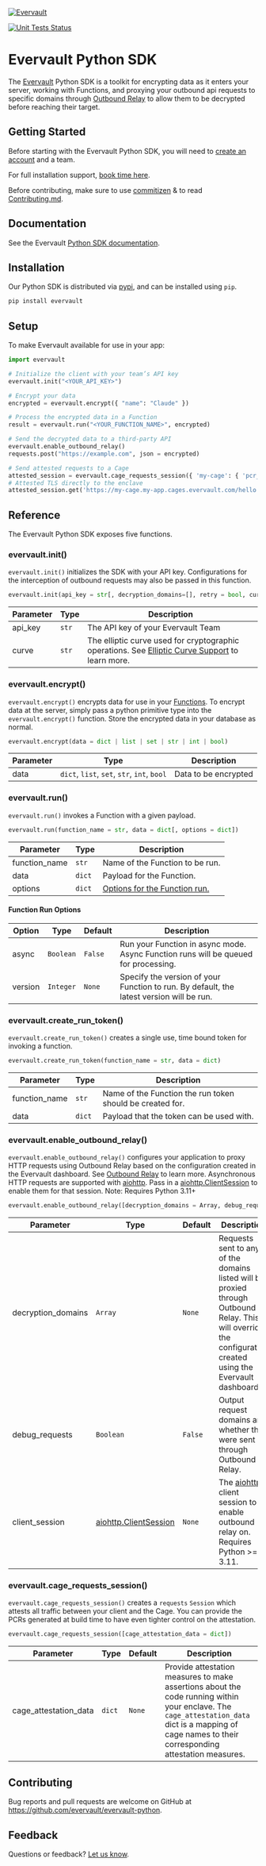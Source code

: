 [![Evervault](https://evervault.com/evervault.svg)](https://evervault.com/)

[![Unit Tests Status](https://github.com/evervault/evervault-python/workflows/evervault-unit-tests/badge.svg)](https://github.com/evervault/evervault-python/actions?query=workflow%3Aevervault-unit-tests)

# Evervault Python SDK

The [Evervault](https://evervault.com) Python SDK is a toolkit for encrypting data as it enters your server, working with Functions, and proxying your outbound api requests to specific domains through [Outbound Relay](https://docs.evervault.com/concepts/relay/outbound-interception) to allow them to be decrypted before reaching their target.

## Getting Started

Before starting with the Evervault Python SDK, you will need to [create an account](https://app.evervault.com/register) and a team.

For full installation support, [book time here](https://calendly.com/evervault/support).

Before contributing, make sure to use [commitizen](https://github.com/commitizen/cz-cli) & to read [Contributing.md](./CONTRIBUTING.md).

## Documentation

See the Evervault [Python SDK documentation](https://docs.evervault.com/sdk/python).

## Installation

Our Python SDK is distributed via [pypi](https://pypi.org/project/evervault/), and can be installed using `pip`.

```sh
pip install evervault
```

## Setup

To make Evervault available for use in your app:

```python
import evervault

# Initialize the client with your team’s API key
evervault.init("<YOUR_API_KEY>")

# Encrypt your data
encrypted = evervault.encrypt({ "name": "Claude" })

# Process the encrypted data in a Function
result = evervault.run("<YOUR_FUNCTION_NAME>", encrypted)

# Send the decrypted data to a third-party API
evervault.enable_outbound_relay()
requests.post("https://example.com", json = encrypted)

# Send attested requests to a Cage
attested_session = evervault.cage_requests_session({ 'my-cage': { 'pcr_8': '...' } })
# Attested TLS directly to the enclave
attested_session.get('https://my-cage.my-app.cages.evervault.com/hello')
```

## Reference

The Evervault Python SDK exposes five functions.

### evervault.init()

`evervault.init()` initializes the SDK with your API key. Configurations for the interception of outbound requests may also be passed in this function.

```python
evervault.init(api_key = str[, decryption_domains=[], retry = bool, curve = str])
```

| Parameter | Type  | Description                                                                                                                                                    |
| --------- | ----- | -------------------------------------------------------------------------------------------------------------------------------------------------------------- |
| api_key   | `str` | The API key of your Evervault Team                                                                                                                             |
| curve     | `str` | The elliptic curve used for cryptographic operations. See [Elliptic Curve Support](https://docs.evervault.com/reference/elliptic-curve-support) to learn more. |

### evervault.encrypt()

`evervault.encrypt()` encrypts data for use in your [Functions](https://docs.evervault.com/tutorial). To encrypt data at the server, simply pass a python primitive type into the `evervault.encrypt()` function. Store the encrypted data in your database as normal.

```python
evervault.encrypt(data = dict | list | set | str | int | bool)
```

| Parameter | Type                                        | Description          |
| --------- | ------------------------------------------- | -------------------- |
| data      | `dict`, `list`, `set`, `str`, `int`, `bool` | Data to be encrypted |

### evervault.run()

`evervault.run()` invokes a Function with a given payload.

```python
evervault.run(function_name = str, data = dict[, options = dict])
```

| Parameter     | Type   | Description                                            |
| ------------- | ------ | ------------------------------------------------------ |
| function_name | `str`  | Name of the Function to be run.                        |
| data          | `dict` | Payload for the Function.                              |
| options       | `dict` | [Options for the Function run.](#Function-Run-Options) |

#### Function Run Options

| Option  | Type      | Default | Description                                                                              |
| ------- | --------- | ------- | ---------------------------------------------------------------------------------------- |
| async   | `Boolean` | `False` | Run your Function in async mode. Async Function runs will be queued for processing.      |
| version | `Integer` | `None`  | Specify the version of your Function to run. By default, the latest version will be run. |

### evervault.create_run_token()

`evervault.create_run_token()` creates a single use, time bound token for invoking a function.

```python
evervault.create_run_token(function_name = str, data = dict)
```

| Parameter     | Type   | Description                                               |
| ------------- | ------ | --------------------------------------------------------- |
| function_name | `str`  | Name of the Function the run token should be created for. |
| data          | `dict` | Payload that the token can be used with.                  |

### evervault.enable_outbound_relay()

`evervault.enable_outbound_relay()` configures your application to proxy HTTP requests using Outbound Relay based on the configuration created in the Evervault dashboard. See [Outbound Relay](https://docs.evervault.com/concepts/outbound-relay/overview) to learn more.
Asynchronous HTTP requests are supported with [aiohttp](https://docs.aiohttp.org/). Pass in a [aiohttp.ClientSession](https://docs.aiohttp.org/en/stable/client_reference.html) to enable them for that session. Note: Requires Python 3.11+

```python
evervault.enable_outbound_relay([decryption_domains = Array, debug_requests = Boolean])
```

| Parameter          | Type                                                                              | Default | Description                                                                                                                                                    |
| ------------------ | --------------------------------------------------------------------------------- | ------- | -------------------------------------------------------------------------------------------------------------------------------------------------------------- |
| decryption_domains | `Array`                                                                           | `None`  | Requests sent to any of the domains listed will be proxied through Outbound Relay. This will override the configuration created using the Evervault dashboard. |
| debug_requests     | `Boolean`                                                                         | `False` | Output request domains and whether they were sent through Outbound Relay.                                                                                      |
| client_session     | [aiohttp.ClientSession](https://docs.aiohttp.org/en/stable/client_reference.html) | `None`  | The [aiohttp](https://docs.aiohttp.org/) client session to enable outbound relay on. Requires Python >= 3.11.                                                  |

### evervault.cage_requests_session()

`evervault.cage_requests_session()` creates a `requests` `Session` which attests all traffic between your client and the Cage. You can provide the PCRs generated at build time to have even tighter control on the attestation.

```python
evervault.cage_requests_session([cage_attestation_data = dict])
```

| Parameter             | Type   | Default | Description                                                                                                                                                                                          |
| --------------------- | ------ | ------- | ---------------------------------------------------------------------------------------------------------------------------------------------------------------------------------------------------- |
| cage_attestation_data | `dict` | `None`  | Provide attestation measures to make assertions about the code running within your enclave. The `cage_attestation_data` dict is a mapping of cage names to their corresponding attestation measures. |

## Contributing

Bug reports and pull requests are welcome on GitHub at https://github.com/evervault/evervault-python.

## Feedback

Questions or feedback? [Let us know](mailto:support@evervault.com).
